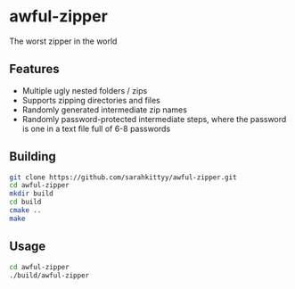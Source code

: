 # awful-zipper

The worst zipper in the world

## Features

* Multiple ugly nested folders / zips
* Supports zipping directories and files
* Randomly generated intermediate zip names
* Randomly password-protected intermediate steps, where the password is one in a text file full of 6-8 passwords

## Building

```bash
git clone https://github.com/sarahkittyy/awful-zipper.git
cd awful-zipper
mkdir build
cd build
cmake ..
make
```

## Usage

```bash
cd awful-zipper
./build/awful-zipper
```